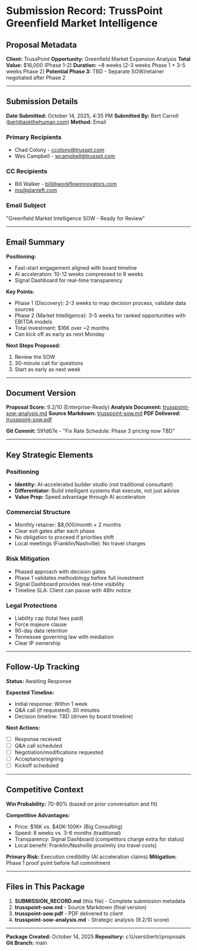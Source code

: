 # Submission Record: TrussPoint Greenfield Market Intelligence

## Proposal Metadata

**Client:** TrussPoint
**Opportunity:** Greenfield Market Expansion Analysis
**Total Value:** $16,000 (Phase 1-2)
**Duration:** ~8 weeks (2-3 weeks Phase 1 + 3-5 weeks Phase 2)
**Potential Phase 3:** TBD - Separate SOW/retainer negotiated after Phase 2

---

## Submission Details

**Date Submitted:** October 14, 2025, 4:35 PM
**Submitted By:** Bert Carroll (bert@askthehuman.com)
**Method:** Email

### Primary Recipients
- Chad Colony - ccolony@trusspt.com
- Wes Campbell - wcampbell@trusspt.com

### CC Recipients
- Bill Walker - bill@workflowinnovators.com
- ms@planleft.com

### Email Subject
"Greenfield Market Intelligence SOW - Ready for Review"

---

## Email Summary

**Positioning:**
- Fast-start engagement aligned with board timeline
- AI acceleration: 10-12 weeks compressed to 8 weeks
- Signal Dashboard for real-time transparency

**Key Points:**
- Phase 1 (Discovery): 2-3 weeks to map decision process, validate data sources
- Phase 2 (Market Intelligence): 3-5 weeks for ranked opportunities with EBITDA models
- Total investment: $16K over ~2 months
- Can kick off as early as next Monday

**Next Steps Proposed:**
1. Review the SOW
2. 30-minute call for questions
3. Start as early as next week

---

## Document Version

**Proposal Score:** 9.2/10 (Enterprise-Ready)
**Analysis Document:** [trusspoint-sow-analysis.md](trusspoint-sow-analysis.md)
**Source Markdown:** [trusspoint-sow.md](trusspoint-sow.md)
**PDF Delivered:** [trusspoint-sow.pdf](trusspoint-sow.pdf)

**Git Commit:** 591d67e - "Fix Rate Schedule: Phase 3 pricing now TBD"

---

## Key Strategic Elements

### Positioning
- **Identity:** AI-accelerated builder studio (not traditional consultant)
- **Differentiator:** Build intelligent systems that execute, not just advise
- **Value Prop:** Speed advantage through AI acceleration

### Commercial Structure
- Monthly retainer: $8,000/month × 2 months
- Clear exit gates after each phase
- No obligation to proceed if priorities shift
- Local meetings (Franklin/Nashville): No travel charges

### Risk Mitigation
- Phased approach with decision gates
- Phase 1 validates methodology before full investment
- Signal Dashboard provides real-time visibility
- Timeline SLA: Client can pause with 48hr notice

### Legal Protections
- Liability cap (total fees paid)
- Force majeure clause
- 90-day data retention
- Tennessee governing law with mediation
- Clear IP ownership

---

## Follow-Up Tracking

**Status:** Awaiting Response

**Expected Timeline:**
- Initial response: Within 1 week
- Q&A call (if requested): 30 minutes
- Decision timeline: TBD (driven by board timeline)

**Next Actions:**
- [ ] Response received
- [ ] Q&A call scheduled
- [ ] Negotiation/modifications requested
- [ ] Acceptance/signing
- [ ] Kickoff scheduled

---

## Competitive Context

**Win Probability:** 70-80% (based on prior conversation and fit)

**Competitive Advantages:**
- Price: $16K vs. $40K-100K+ (Big Consulting)
- Speed: 8 weeks vs. 3-6 months (traditional)
- Transparency: Signal Dashboard (competitors charge extra for status)
- Local benefit: Franklin/Nashville proximity (no travel costs)

**Primary Risk:** Execution credibility (AI acceleration claims)
**Mitigation:** Phase 1 proof point before full commitment

---

## Files in This Package

1. **SUBMISSION_RECORD.md** (this file) - Complete submission metadata
2. **trusspoint-sow.md** - Source Markdown (final version)
3. **trusspoint-sow.pdf** - PDF delivered to client
4. **trusspoint-sow-analysis.md** - Strategic analysis (9.2/10 score)

---

**Package Created:** October 14, 2025
**Repository:** c:\Users\bertc\proposals
**Git Branch:** main
